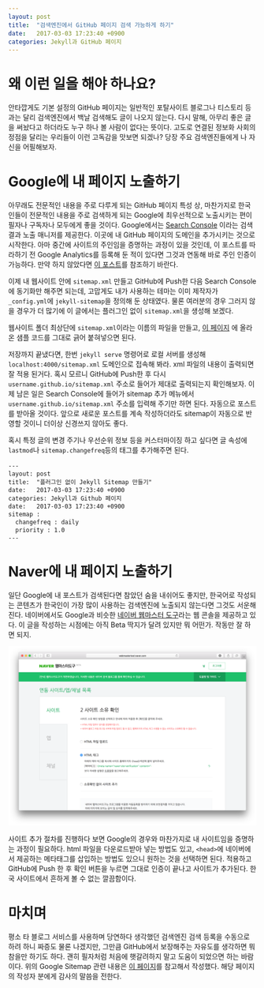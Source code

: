 ```yaml
---
layout: post
title:  "검색엔진에서 GitHub 페이지 검색 가능하게 하기"
date:   2017-03-03 17:23:40 +0900
categories: Jekyll과 GitHub 페이지
---
```


왜 이런 일을 해야 하나요?
========================

안타깝게도 기본 설정의 GitHub 페이지는 일반적인 포탈사이트 블로그나 티스토리 등과는 달리 검색엔진에서 백날 검색해도 글이 나오지 않는다. 다시 말해, 아무리 좋은 글을 써놨다고 하더라도 누구 하나 볼 사람이 없다는 뜻이다. 고도로 연결된 정보화 사회의 정점을 달리는 우리들이 이런 고독감을 맛보면 되겠나? 당장 주요 검색엔진들에게 나 자신을 어필해보자.


Google에 내 페이지 노출하기
========================

아무래도 전문적인 내용을 주로 다루게 되는 GitHub 페이지 특성 상, 마찬가지로 한국인들이 전문적인 내용을 주로 검색하게 되는 Google에 최우선적으로 노출시키는 편이 필자나 구독자나 모두에게 좋을 것이다. Google에서는 [Search Console](https://www.google.co.kr/url?sa=t&rct=j&q=&esrc=s&source=web&cd=1&cad=rja&uact=8&ved=0ahUKEwj_gtGY9bnSAhVCkZQKHYdQCE4QFgggMAA&url=https%3A%2F%2Fwww.google.com%2Fwebmasters%2Ftools%2Fhome%3Fhl%3Dko&usg=AFQjCNExEf5KY1EH_1Minn2tTv7mMOMmCw&sig2=8oWdjXqvMC0uNJXVyj2x4g) 이라는 검색 결과 노출 매니저를 제공한다. 이곳에 내 GitHub 페이지의 도메인을 추가시키는 것으로 시작한다. 아마 중간에 사이트의 주인임을 증명하는 과정이 있을 것인데, 이 포스트를 따라하기 전 Google Analytics를 등록해 둔 적이 있다면 그것과 연동해 바로 주인 인증이 가능하다. 만약 하지 않았다면 [이 포스트](https://kycfeel.github.io/2017/03/02/Google-Analytics로-GitHub-페이지-분석하기/)를 참조하기 바란다.

이제 내 웹사이트 안에 `sitemap.xml` 만들고 GitHub에 Push한 다음 Search Console에 동기화만 해주면 되는데, 고맙게도 내가 사용하는 테마는 이미 제작자가 `_config.yml`에 `jekyll-sitemap`을 정의해 둔 상태였다. 물론 여러분의 경우 그러지 않을 경우가 더 많기에 이 글에서는 플러그인 없이 `sitemap.xml`을 생성해 보겠다.

웹사이트 폴더 최상단에 `sitemap.xml`이라는 이름의 파일을 만들고, [이 페이지](http://dveamer.github.io/homepage/Sitemap.html) 에 올라온 샘플 코드를 그대로 긁어 붙혀넣으면 된다.

저장까지 끝냈다면, 한번 `jekyll serve` 명령어로 로컬 서버를 생성해 `localhost:4000/sitemap.xml` 도메인으로 접속해 봐라. xml 파일의 내용이 출력되면 잘 적용 된거다. 혹시 모르니 GitHub에 Push한 후 다시 `username.github.io/sitemap.xml` 주소로 들어가 제대로 출력되는지 확인해보자. 이제 남은 일은 Search Console에 들어가 sitemap 추가 메뉴에서 `username.github.io/sitemap.xml` 주소를 입력해 주기만 하면 된다. 자동으로 포스트를 받아올 것이다. 앞으로 새로운 포스트를 계속 작성하더라도 sitemap이 자동으로 반영할 것이니 더이상 신경쓰지 않아도 좋다.

혹시 특정 글의 변경 주기나 우선순위 정보 등을 커스터마이징 하고 싶다면 글 속성에 `lastmod`나 `sitemap.changefreq`등의 태그를 추가해주면 된다.

```
---
layout: post
title:  "플러그인 없이 Jekyll Sitemap 만들기"
date:   2017-03-03 17:23:40 +0900
categories: Jekyll과 Github 페이지
date:   2017-03-03 17:23:40 +0900
sitemap :
  changefreq : daily
  priority : 1.0
---
```

Naver에 내 페이지 노출하기
========================

일단 Google에 내 포스트가 검색된다면 참았던 숨을 내쉬어도 좋지만, 한국어로 작성되는 콘텐츠가 한국인이 가장 많이 사용하는 검색엔진에 노출되지 않는다면 그것도 서운해진다. 네이버에서도 Google과 비슷한 [네이버 웹마스터 도구](http://webmastertool.naver.com/board/main.naver)라는 웹 콘솔을 제공하고 있다. 이 글을 작성하는 시점에는 아직 Beta 딱지가 달려 있지만 뭐 어떤가. 작동만 잘 하면 되지.

![webmastertool](https://github.com/kycfeel/kycfeel.github.io/blob/master/_images/webmastertool.png?raw=true)

사이트 추가 절차를 진행하다 보면 Google의 경우와 마찬가지로 내 사이트임을 증명하는 과정이 필요하다. html 파일을 다운로드받아 넣는 방법도 있고, `<head>`에 네이버에서 제공하는 메타태그를 삽입하는 방법도 있으니 원하는 것을 선택하면 된다. 적용하고 GitHub에 Push 한 후 확인 버튼을 누르면 그대로 인증이 끝나고 사이트가 추가된다. 한국 사이트에서 흔하게 볼 수 없는 깔끔함이다.

마치며
========================

평소 타 블로그 서비스를 사용하며 당연하다 생각했던 검색엔진 검색 등록을 수동으로 하려 하니 짜증도 물론 나겠지만, 그만큼 GitHub에서 보장해주는 자유도를 생각하면 뭐 참을만 하기도 하다. 괜히 필자처럼 처음에 햇갈려하지 말고 도움이 되었으면 하는 바람이다. 위의 Google Sitemap 관련 내용은 [이 페이지](http://dveamer.github.io/homepage/Sitemap.html)를 참고해서 작성했다. 해당 페이지의 작성자 분에게 감사의 말씀을 전한다.
